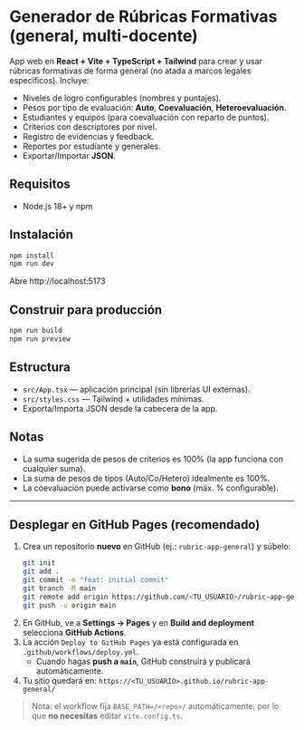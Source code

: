 # Generador de Rúbricas Formativas (general, multi-docente)

App web en **React + Vite + TypeScript + Tailwind** para crear y usar rúbricas formativas de forma general (no atada a marcos legales específicos). Incluye:
- Niveles de logro configurables (nombres y puntajes).
- Pesos por tipo de evaluación: **Auto**, **Coevaluación**, **Heteroevaluación**.
- Estudiantes y equipos (para coevaluación con reparto de puntos).
- Criterios con descriptores por nivel.
- Registro de evidencias y feedback.
- Reportes por estudiante y generales.
- Exportar/Importar **JSON**.

## Requisitos
- Node.js 18+ y npm

## Instalación
```bash
npm install
npm run dev
```

Abre http://localhost:5173

## Construir para producción
```bash
npm run build
npm run preview
```

## Estructura
- `src/App.tsx` — aplicación principal (sin librerías UI externas).
- `src/styles.css` — Tailwind + utilidades mínimas.
- Exporta/Importa JSON desde la cabecera de la app.

## Notas
- La suma sugerida de pesos de criterios es 100% (la app funciona con cualquier suma).
- La suma de pesos de tipos (Auto/Co/Hetero) idealmente es 100%.
- La coevaluación puede activarse como **bono** (máx. % configurable).

---

## Desplegar en GitHub Pages (recomendado)

1. Crea un repositorio **nuevo** en GitHub (ej.: `rubric-app-general`) y súbelo:
   ```bash
   git init
   git add .
   git commit -m "feat: initial commit"
   git branch -M main
   git remote add origin https://github.com/<TU_USUARIO>/rubric-app-general.git
   git push -u origin main
   ```
2. En GitHub, ve a **Settings → Pages** y en **Build and deployment** selecciona **GitHub Actions**.
3. La acción `Deploy to GitHub Pages` ya está configurada en `.github/workflows/deploy.yml`.
   - Cuando hagas **push a `main`**, GitHub construirá y publicará automáticamente.
4. Tu sitio quedará en: `https://<TU_USUARIO>.github.io/rubric-app-general/`

> Nota: el workflow fija `BASE_PATH=/<repo>/` automáticamente, por lo que **no necesitas** editar `vite.config.ts`.
